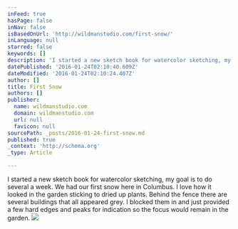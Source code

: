 ```yaml
---
inFeed: true
hasPage: false
inNav: false
isBasedOnUrl: 'http://wildmanstudio.com/first-snow/'
inLanguage: null
starred: false
keywords: []
description: 'I started a new sketch book for watercolor sketching, my goal is to do several a week. We had our first snow here in Columbus. I love how it looked in the garde'
datePublished: '2016-01-24T02:10:40.609Z'
dateModified: '2016-01-24T02:10:24.407Z'
author: []
title: First Snow
authors: []
publisher:
  name: wildmanstudio.com
  domain: wildmanstudio.com
  url: null
  favicon: null
sourcePath: _posts/2016-01-24-first-snow.md
published: true
_context: 'http://schema.org'
_type: Article

---
```

I started a new sketch book for watercolor sketching, my goal is to do several a week. We had our first snow here in Columbus. I love how it looked in the garden sticking to dried up plants. Behind the fence there are several buildings that all appeared grey. I blocked them in and just provided a few hard edges and peaks for indication so the focus would remain in the garden.
![](https://the-grid-user-content.s3-us-west-2.amazonaws.com/9935f6ca-12da-48da-bd8d-e6fabd0d1838.jpg)